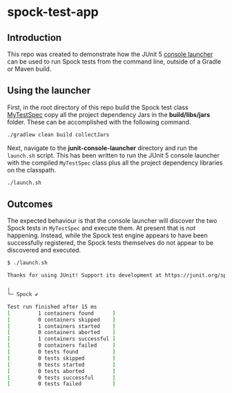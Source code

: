 # spock-test-app

## Introduction

This repo was created to demonstrate how the JUnit 5
[console launcher](https://junit.org/junit5/docs/current/user-guide/#running-tests-console-launcher)
can be used to run Spock tests from the command line, outside of a Gradle
or Maven build.

## Using the launcher

First, in the root directory of this repo build the Spock test class
[MyTestSpec](./src/test/groovy/MyTestSpec.groovy)
copy all the project dependency Jars in the **build/libs/jars** folder.
These can be accomplished with the following command.

```bash
./gradlew clean build collectJars
```

Next, navigate to the **junit-console-launcher** directory and run
the `launch.sh` script. This has been written to run the JUnit 5
console launcher with the compiled `MyTestSpec` class plus all the
project dependency libraries on the classpath.

```bash
./launch.sh
```

## Outcomes

The expected behaviour is that the console launcher will discover the
two Spock tests in `MyTestSpec` and execute them. At present that is
_not_ happening. Instead, while the Spock test engine appears to have
been successfully registered, the Spock tests themselves do not appear
to be discovered and executed.

```bash
$ ./launch.sh 

Thanks for using JUnit! Support its development at https://junit.org/sponsoring

╷
└─ Spock ✔

Test run finished after 15 ms
[         1 containers found      ]
[         0 containers skipped    ]
[         1 containers started    ]
[         0 containers aborted    ]
[         1 containers successful ]
[         0 containers failed     ]
[         0 tests found           ]
[         0 tests skipped         ]
[         0 tests started         ]
[         0 tests aborted         ]
[         0 tests successful      ]
[         0 tests failed          ]

``` 
